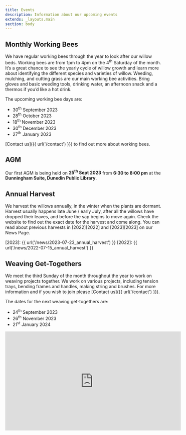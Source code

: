 ```yaml
---
title: Events
description: Information about our upcoming events
extends: _layouts.main
section: body
---
```


## Monthly Working Bees
<x-img src="/assets/img/IMG_20181124_163001906_HDR.jpg" caption="" class="float-right w-1/3 mx-2 my-2"/>

We have regular working bees through the year to look after our willow beds. Working bees are from 1pm to 4pm on the 4<sup>th</sup> Saturday of the month. It’s a great chance to see the yearly cycle of willow growth and learn more about identifying the different species and varieties of willow. Weeding, mulching, and cutting grass are our main working bee activities. Bring gloves and basic weeding tools, drinking water, an afternoon snack and a thermos if you’d like a hot drink.

<x-img src="/assets/img/IMG_20200530_162358855.jpg" caption="" class="float-right w-1/3 mx-2 my-2"/>

The upcoming working bee days are:

- 30<sup>th</sup> September 2023
- 28<sup>th</sup> October 2023
- 18<sup>th</sup> November 2023
- 30<sup>th</sup> December 2023
- 27<sup>th</sup> January 2023

[Contact us]({{ url('/contact') }}) to find out more about working bees. 

## AGM

Our first AGM is being held on **25<sup>th</sup> Sept 2023** from **6:30 to 8:00 pm** at the **Dunningham Suite, Dunedin Public Library**.

## Annual Harvest

<x-img src="/assets/img/harvest16July2023.jpg" caption="Beginning the 2023 harvest." class="float-right w-1/3 mx-2 my-2"/>

We harvest the willows annually, in the winter when the plants are dormant. Harvest usually happens late June / early July, after all the willows have dropped their leaves, and before the sap begins to move again. Check the website to find out the exact date for the harvest and come along. You can read about previous harvests in [2022][2022] and [2023][2023] on our News Page. 

[2023]: {{ url('/news/2023-07-23_annual_harvest') }}
[2022]: {{ url('/news/2022-07-15_annual_harvest') }}

## Weaving Get-Togethers

<x-img src="/assets/img/IMG_20211121_152957753.jpg" caption="" class="float-right w-1/3 mx-2 my-2"/>

We meet the third Sunday of the month throughout the year to work on weaving projects together. We work on various projects, including tension trays, bending frames and handles, making string and brushes. For more information and if you wish to join please [Contact us]({{ url('/contact') }}). 

The dates for the next weaving get-togethers are:

- 24<sup>th</sup> September 2023
- 26<sup>th</sup> November 2023
- 21<sup>st</sup> January 2024

<p>
<iframe class="clear-both px-auto" width="560" height="315" src="https://www.youtube-nocookie.com/embed/8wH5XW9loWI" title="YouTube video player" frameborder="0" allow="accelerometer; autoplay; clipboard-write; encrypted-media; gyroscope; picture-in-picture" allowfullscreen></iframe>
</p>